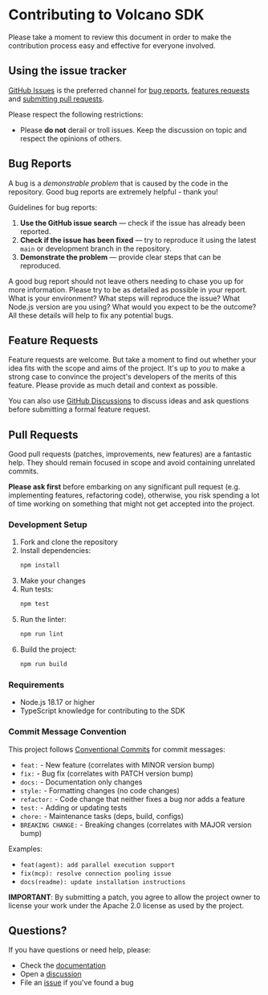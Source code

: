 # Contributing to Volcano SDK

Please take a moment to review this document in order to make the contribution process easy and effective for everyone involved.

## Using the issue tracker

[GitHub Issues](https://github.com/Kong/volcano-sdk/issues) is the preferred channel for [bug reports](#bug-reports), [features requests](#feature-requests) and [submitting pull requests](#pull-requests).

Please respect the following restrictions:

- Please **do not** derail or troll issues. Keep the discussion on topic and respect the opinions of others.

## Bug Reports

A bug is a _demonstrable problem_ that is caused by the code in the repository. Good bug reports are extremely helpful - thank you!

Guidelines for bug reports:

1. **Use the GitHub issue search** &mdash; check if the issue has already been reported.
1. **Check if the issue has been fixed** &mdash; try to reproduce it using the latest `main` or development branch in the repository.
1. **Demonstrate the problem** &mdash; provide clear steps that can be reproduced.

A good bug report should not leave others needing to chase you up for more information. Please try to be as detailed as possible in your report. What is your environment? What steps will reproduce the issue? What Node.js version are you using? What would you expect to be the outcome? All these details will help to fix any potential bugs.

## Feature Requests

Feature requests are welcome. But take a moment to find out whether your idea fits with the scope and aims of the project. It's up to _you_ to make a strong case to convince the project's developers of the merits of this feature. Please provide as much detail and context as possible.

You can also use [GitHub Discussions](https://github.com/Kong/volcano-sdk/discussions) to discuss ideas and ask questions before submitting a formal feature request.

## Pull Requests

Good pull requests (patches, improvements, new features) are a fantastic help. They should remain focused in scope and avoid containing unrelated commits.

**Please ask first** before embarking on any significant pull request (e.g. implementing features, refactoring code), otherwise, you risk spending a lot of time working on something that might not get accepted into the project.

### Development Setup

1. Fork and clone the repository
2. Install dependencies:
   ```bash
   npm install
   ```
3. Make your changes
4. Run tests:
   ```bash
   npm test
   ```
5. Run the linter:
   ```bash
   npm run lint
   ```
6. Build the project:
   ```bash
   npm run build
   ```

### Requirements

- Node.js 18.17 or higher
- TypeScript knowledge for contributing to the SDK

### Commit Message Convention

This project follows [Conventional Commits](https://www.conventionalcommits.org/en/v1.0.0/) for commit messages:

- `feat:` - New feature (correlates with MINOR version bump)
- `fix:` - Bug fix (correlates with PATCH version bump)
- `docs:` - Documentation only changes
- `style:` - Formatting changes (no code changes)
- `refactor:` - Code change that neither fixes a bug nor adds a feature
- `test:` - Adding or updating tests
- `chore:` - Maintenance tasks (deps, build, configs)
- `BREAKING CHANGE:` - Breaking changes (correlates with MAJOR version bump)

Examples:
- `feat(agent): add parallel execution support`
- `fix(mcp): resolve connection pooling issue`
- `docs(readme): update installation instructions`

**IMPORTANT**: By submitting a patch, you agree to allow the project owner to license your work under the Apache 2.0 license as used by the project.

## Questions?

If you have questions or need help, please:

- Check the [documentation](https://volcano.dev/docs)
- Open a [discussion](https://github.com/Kong/volcano-sdk/discussions)
- File an [issue](https://github.com/Kong/volcano-sdk/issues) if you've found a bug
